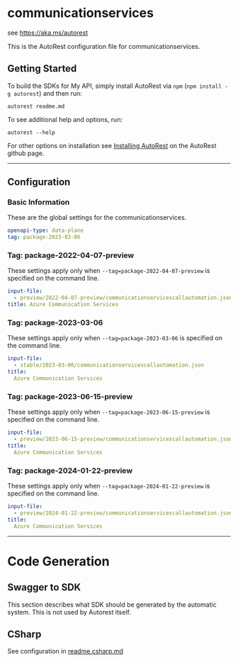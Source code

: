 # communicationservices

see https://aka.ms/autorest

This is the AutoRest configuration file for communicationservices.

## Getting Started

To build the SDKs for My API, simply install AutoRest via `npm` (`npm install -g autorest`) and then run:

`autorest readme.md`

To see additional help and options, run:

`autorest --help`

For other options on installation see [Installing AutoRest](https://aka.ms/autorest/install) on the AutoRest github page.

---

## Configuration

### Basic Information

These are the global settings for the communicationservices.

```yaml
openapi-type: data-plane
tag: package-2023-03-06
```

### Tag: package-2022-04-07-preview

These settings apply only when `--tag=package-2022-04-07-preview` is specified on the command line.

```yaml $(tag) == 'package-2022-04-07-preview'
input-file:
  - preview/2022-04-07-preview/communicationservicescallautomation.json
title: Azure Communication Services
```

### Tag: package-2023-03-06

These settings apply only when `--tag=package-2023-03-06` is specified on the command line.

```yaml $(tag) == 'package-2023-03-06'
input-file:
  - stable/2023-03-06/communicationservicescallautomation.json
title:
  Azure Communication Services
```

### Tag: package-2023-06-15-preview

These settings apply only when `--tag=package-2023-06-15-preview` is specified on the command line.

```yaml $(tag) == 'package-2023-06-15-preview'
input-file:
  - preview/2023-06-15-preview/communicationservicescallautomation.json
title:
  Azure Communication Services
```

### Tag: package-2024-01-22-preview

These settings apply only when `--tag=package-2024-01-22-preview` is specified on the command line.

```yaml $(tag) == 'package-2024-01-22-preview'
input-file:
  - preview/2024-01-22-preview/communicationservicescallautomation.json
title:
  Azure Communication Services
```

---

# Code Generation

## Swagger to SDK

This section describes what SDK should be generated by the automatic system.
This is not used by Autorest itself.

## CSharp

See configuration in [readme.csharp.md](./readme.csharp.md)
